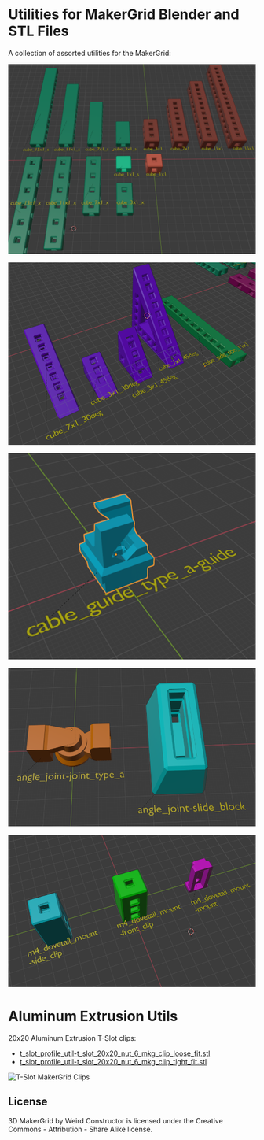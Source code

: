 # Utilities for MakerGrid Blender and STL Files

A collection of assorted utilities for the MakerGrid:

![MakerGrid Build Cubes](../../res/build_cubes.png)

![MakerGrid Build Cubes Angles and Base Wall Joints](../../res/build_cubes_side_and_angle.png)

![Cable Guide Type A](../../res/cable_guide_type_a.png)

![Angle Joints](../../res/angle_joint.png)

![M4 Dovetail Mounts](../../res/m4_dovetail_mounts.png)

# Aluminum Extrusion Utils

20x20 Aluminum Extrusion T-Slot clips:

- [t_slot_profile_util-t_slot_20x20_nut_6_mkg_clip_loose_fit.stl](t_slot_profile_util-t_slot_20x20_nut_6_mkg_clip_loose_fit.stl)
- [t_slot_profile_util-t_slot_20x20_nut_6_mkg_clip_tight_fit.stl](t_slot_profile_util-t_slot_20x20_nut_6_mkg_clip_tight_fit.stl)

![T-Slot MakerGrid Clips](t_slot_20x20_nut6_mkg_clip.png)

## License

3D MakerGrid by Weird Constructor is licensed under the
Creative Commons - Attribution - Share Alike license.
